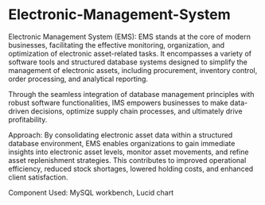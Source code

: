 # Electronic-Management-System

Electronic Management System (EMS): EMS stands at the core of modern businesses, facilitating the effective monitoring, organization, and optimization of electronic asset-related tasks. It encompasses a variety of software tools and structured database systems designed to simplify the management of electronic assets, including procurement, inventory control, order processing, and analytical reporting.

Through the seamless integration of database management principles with robust software functionalities, IMS empowers businesses to make data-driven decisions, optimize supply chain processes, and ultimately drive profitability.

Approach:
By consolidating electronic asset data within a structured database environment, EMS enables organizations to gain immediate insights into electronic asset levels, monitor asset movements, and refine asset replenishment strategies. This contributes to improved operational efficiency, reduced stock shortages, lowered holding costs, and enhanced client satisfaction.

Component Used:
MySQL workbench, Lucid chart

